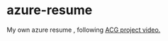 # azure-resume
My own azure resume , following [ACG project video.](https://www.youtube.com/watch?v=ieYrBWmkfno&t=827s&ab_channel=ACloudGuru)
